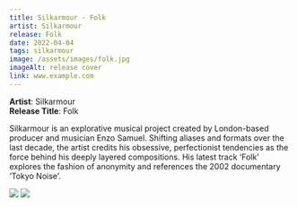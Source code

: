 ```yaml
---
title: Silkarmour - Folk
artist: Silkarmour
release: Folk
date: 2022-04-04
tags: silkarmour
image: /assets/images/folk.jpg
imageAlt: release cover
link: www.example.com
---
```


**Artist**: Silkarmour  
**Release Title**: Folk

Silkarmour is an explorative musical project created by London-based producer and musician Enzo Samuel. Shifting aliases and formats over the last decade, the artist credits his obsessive, perfectionist tendencies as the force behind his deeply layered compositions. His latest track ‘Folk’ explores the fashion of anonymity and references the 2002 documentary ‘Tokyo Noise’.

![](/assets/images/folk.jpg)
![](/assets/images/idid2.webp)